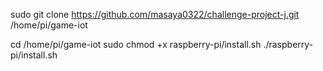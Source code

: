 sudo git clone https://github.com/masaya0322/challenge-project-j.git /home/pi/game-iot

cd /home/pi/game-iot
sudo chmod +x raspberry-pi/install.sh
./raspberry-pi/install.sh